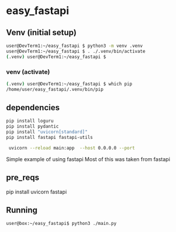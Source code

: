 # easy_fastapi

## Venv (initial setup)
``` sh
user@DevTerm1:~/easy_fastapi $ python3 -m venv .venv
user@DevTerm1:~/easy_fastapi $ . ./.venv/bin/activate
(.venv) user@DevTerm1:~/easy_fastapi $
```

### venv (activate)
``` sh
(.venv) user@DevTerm1:~/easy_fastapi $ which pip
/home/user/easy_fastapi/.venv/bin/pip
```
## dependencies
``` sh
pip install loguru 
pip install pydantic  
pip install "uvicorn[standard]"
pip install fastapi fastapi-utils
```






``` sh
 uvicorn --reload main:app  --host 0.0.0.0 --port
```
Simple example of using fastapi
Most of this was taken from fastapi 


## pre_reqs
pip install uvicorn fastapi
## Running 
``` sh
user@box:~/easy_fastapi$ python3 ./main.py
```


